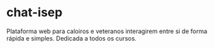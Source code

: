 # chat-isep
Plataforma web para caloiros e veteranos interagirem entre si de forma rápida e simples. Dedicada a todos os cursos.
